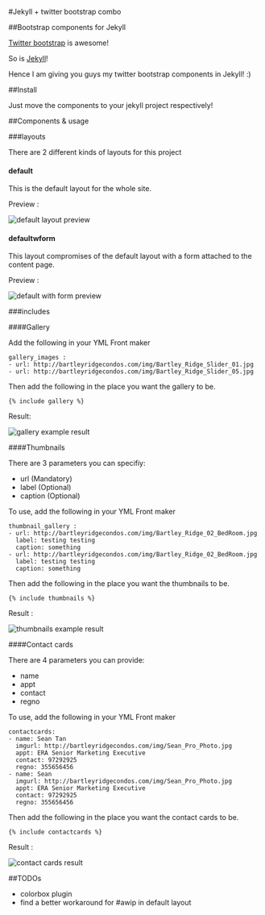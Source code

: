 #Jekyll + twitter bootstrap combo

##Bootstrap components for Jekyll

[Twitter bootstrap](http://getbootstrap.com/) is awesome!

So is [Jekyll](http://jekyllrb.com/)!

Hence I am giving you guys my twitter bootstrap components in Jekyll! :)

##Install

Just move the components to your jekyll project respectively!

##Components & usage

###layouts

There are 2 different kinds of layouts for this project

#### default

This is the default layout for the whole site.

Preview :

![default layout preview](http://i.imgur.com/Y1psZLb.png)

#### defaultwform

This layout compromises of the default layout with a form attached to the content page.

Preview :

![default with form preview](http://i.imgur.com/GwneGnm.png)


###includes

####Gallery

Add the following in your YML Front maker

    gallery_images :
    - url: http://bartleyridgecondos.com/img/Bartley_Ridge_Slider_01.jpg
    - url: http://bartleyridgecondos.com/img/Bartley_Ridge_Slider_05.jpg

Then add the following in the place you want the gallery to be.

    {% include gallery %}

Result:

![gallery example result](http://i.imgur.com/DkgVQP9.png)


####Thumbnails

There are 3 parameters you can specifiy:

- url (Mandatory)
- label (Optional)
- caption (Optional)

To use, add the following in your YML Front maker

    thumbnail_gallery :
    - url: http://bartleyridgecondos.com/img/Bartley_Ridge_02_BedRoom.jpg
      label: testing testing
      caption: something
    - url: http://bartleyridgecondos.com/img/Bartley_Ridge_02_BedRoom.jpg
      label: testing testing
      caption: something

Then add the following in the place you want the thumbnails to be.

    {% include thumbnails %}

Result :

![thumbnails example result](http://i.imgur.com/z50FnF2.png)

####Contact cards

There are 4 parameters you can provide:

- name
- appt
- contact
- regno


To use, add the following in your YML Front maker

    contactcards:
    - name: Sean Tan
      imgurl: http://bartleyridgecondos.com/img/Sean_Pro_Photo.jpg
      appt: ERA Senior Marketing Executive
      contact: 97292925
      regno: 355656456
    - name: Sean
      imgurl: http://bartleyridgecondos.com/img/Sean_Pro_Photo.jpg
      appt: ERA Senior Marketing Executive
      contact: 97292925
      regno: 355656456

Then add the following in the place you want the contact cards to be.

    {% include contactcards %}

Result :

![contact cards result](http://i.imgur.com/yJTus8O.png)


##TODOs

- colorbox plugin
- find a better workaround for #awip in default layout
